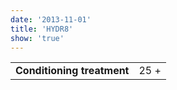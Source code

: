 ```yaml
---
date: '2013-11-01'
title: 'HYDR8'
show: 'true'
---
```


<table style="padding-bottom: 1.25rem">
  <tr><td><strong>Conditioning treatment</strong></td><td><span>25 +</span></td></tr>
</table>
